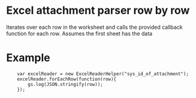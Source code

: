 # Excel attachment parser row by row
Iterates over each row in the worksheet and calls the provided callback function for each row. Assumes the first sheet has the data

# Example

```
    var excelReader = new ExcelReaderHelper("sys_id_of_attachment");
    excelReader.forEachRow(function(row){
        gs.log(JSON.stringify(row));
    });

```
